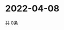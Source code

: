 # 2022-04-08
  共 0条

  <!-- BEGIN -->
  <!-- 最后更新时间Fri Apr 08 2022 08:07:52 GMT+0000 (Coordinated Universal Time) -->
  
  <!-- END -->
  
  